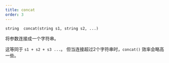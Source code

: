 ```yaml
---
title: concat
order: 3
---
```

`string  concat(string s1, string s2, ...)`

将参数连接成一个字符串。

这等同于 `s1 + s2 + s3 ...`。
但当连接超过2个字符串时，`concat()` 效率会略高一些。
